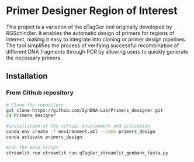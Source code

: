 # Primer Designer Region of Interest
This project is a variation of the qTagGer tool originally developed by RGSchindler.
It enables the automatic design of primers for regions of interest, making it easy to integrate into cloning or primer design pipelines. 
The tool simplifies the process of verifying successful recombination of different DNA fragments through PCR 
by allowing users to quickly generate the necessary primers.

## Installation 

### From Github repository
```bash
# Clone the repository
git clone https://github.com/SynDNA-Lab/Primers_designer.git
cd Primers_designer

#installation of the virtual environment and activation
conda env create -f environment.yml --name primers_design
conda activate primers_design

#run the main script
streamlit run streamlit run qTagGer_streamlit_genbank_fasta.py
```
